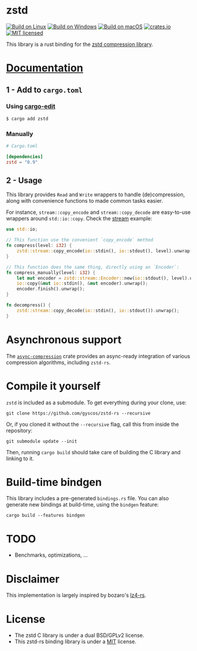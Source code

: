 # zstd

[![Build on Linux](https://github.com/gyscos/zstd-rs/actions/workflows/linux.yml/badge.svg)](https://github.com/gyscos/zstd-rs/actions/workflows/linux.yml)
[![Build on Windows](https://github.com/gyscos/zstd-rs/actions/workflows/windows.yml/badge.svg)](https://github.com/gyscos/zstd-rs/actions/workflows/windows.yml)
[![Build on macOS](https://github.com/gyscos/zstd-rs/actions/workflows/macos.yml/badge.svg)](https://github.com/gyscos/zstd-rs/actions/workflows/macos.yml)
[![crates.io](https://img.shields.io/crates/v/zstd.svg)](https://crates.io/crates/zstd)
[![MIT licensed](https://img.shields.io/badge/license-MIT-blue.svg)](./LICENSE)

This library is a rust binding for the [zstd compression library][zstd].

# [Documentation][doc]

## 1 - Add to `cargo.toml`

### Using [cargo-edit]

```bash
$ cargo add zstd
```

### Manually

```toml
# Cargo.toml

[dependencies]
zstd = "0.9"
```

## 2 - Usage

This library provides `Read` and `Write` wrappers to handle (de)compression,
along with convenience functions to made common tasks easier.

For instance, `stream::copy_encode` and `stream::copy_decode` are easy-to-use
wrappers around `std::io::copy`. Check the [stream] example:

```rust
use std::io;

// This function use the convenient `copy_encode` method
fn compress(level: i32) {
    zstd::stream::copy_encode(io::stdin(), io::stdout(), level).unwrap();
}

// This function does the same thing, directly using an `Encoder`:
fn compress_manually(level: i32) {
    let mut encoder = zstd::stream::Encoder::new(io::stdout(), level).unwrap();
    io::copy(&mut io::stdin(), &mut encoder).unwrap();
    encoder.finish().unwrap();
}

fn decompress() {
    zstd::stream::copy_decode(io::stdin(), io::stdout()).unwrap();
}
```

# Asynchronous support

The [`async-compression`](https://github.com/Nemo157/async-compression/) crate
provides an async-ready integration of various compression algorithms,
including `zstd-rs`.

# Compile it yourself

`zstd` is included as a submodule. To get everything during your clone, use:

```
git clone https://github.com/gyscos/zstd-rs --recursive
```

Or, if you cloned it without the `--recursive` flag,
call this from inside the repository:

```
git submodule update --init
```

Then, running `cargo build` should take care
of building the C library and linking to it.

# Build-time bindgen

This library includes a pre-generated `bindings.rs` file.
You can also generate new bindings at build-time, using the `bindgen` feature:

```
cargo build --features bindgen
```

# TODO

* Benchmarks, optimizations, ...

# Disclaimer

This implementation is largely inspired by bozaro's [lz4-rs].

# License

* The zstd C library is under a dual BSD/GPLv2 license.
* This zstd-rs binding library is under a [MIT](LICENSE) license.

[zstd]: https://github.com/facebook/zstd
[lz4-rs]: https://github.com/bozaro/lz4-rs
[cargo-edit]: https://github.com/killercup/cargo-edit#cargo-add
[doc]: https://docs.rs/zstd
[stream]: examples/stream.rs
[submodule]: https://git-scm.com/book/en/v2/Git-Tools-Submodules

